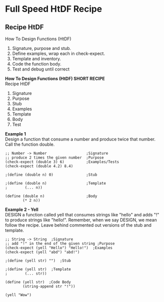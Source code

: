 # Full Speed HtDF Recipe

## **Recipe HtDF**  
How To Design Functions (HtDF)
1. Signature, purpose and stub.
2. Define examples, wrap each in check-expect.
3. Template and inventory.
4. Code the function body.
5. Test and debug until correct

**How To Design Functions (HtDF) SHORT RECIPE**  
Recipe HtDF  
1. Signature
2. Purpose
3. Stub
4. Examples
5. Template
6. Body
7. Test  

**Example 1**  
Design a function that consume a number and produce twice that number. Call the function double.  
```racket
;; Number -> Number                  ;Signature
;; produce 2 times the given number  ;Purpose
(check-expect (double 3) 6)          ;Examples/Tests
(check-expect (double 4.2) 8.4)

;(define (double n) 0)               ;Stub 

;(define (double n)                  ;Template
;        (... n))

(define (double n)                   ;Body
        (* 2 n))
```

**Example 2 - Yell**  
DESIGN a function called yell that consumes strings like "hello" and adds "!" to produce strings like "hello!". Remember, when we say DESIGN, we mean follow the recipe. 
Leave behind commented out versions of the stub and template.  
```racket
;; String -> String  ;Signature
;; add "!" in the end of the given string ;Purpose
(check-expect (yell "Hello") "Hello!")  ;Examples
(check-expect (yell "abd") "abd!")

;(define (yell str) "")  ;Stub

;(define (yell str)  ;Template
;        (... str))

(define (yell str)  ;Code Body
        (string-append str "!"))

(yell "Wow")
```
